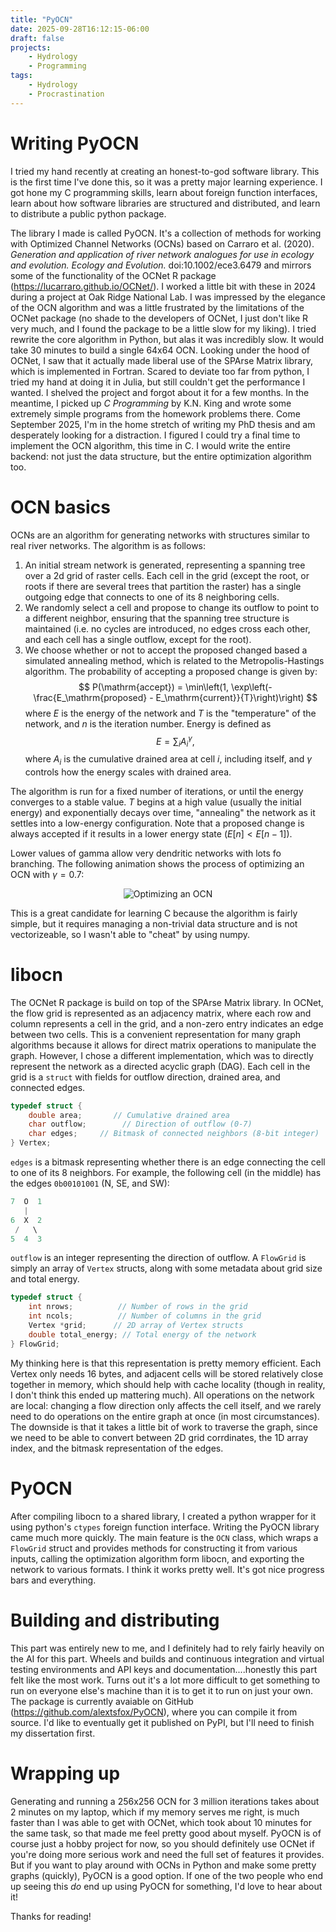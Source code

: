 ```yaml
---
title: "PyOCN"
date: 2025-09-28T16:12:15-06:00
draft: false
projects:
    - Hydrology
    - Programming
tags:
    - Hydrology
    - Procrastination
---
```


# Writing PyOCN
I tried my hand recently at creating an honest-to-god software library. This is the first time I've done this, so it was a pretty major learning experience. I got hone my C programming skills, learn about foreign function interfaces, learn about how software libraries are structured and distributed, and learn to distribute a public python package.

The library I made is called PyOCN. It's a collection of methods for working with Optimized Channel Networks (OCNs) based on Carraro et al. (2020). *Generation and application of river network analogues for use in ecology and evolution. Ecology and Evolution.* doi:10.1002/ece3.6479 and mirrors some of the functionality of the OCNet R package (https://lucarraro.github.io/OCNet/). I worked a little bit with these in 2024 during a project at Oak Ridge National Lab. I was impressed by the elegance of the OCN algorithm and was a little frustrated by the limitations of the OCNet package (no shade to the developers of OCNet, I just don't like R very much, and I found the package to be a little slow for my liking). I tried rewrite the core algorithm in Python, but alas it was incredibly slow. It would take 30 minutes to build a single 64x64 OCN. Looking under the hood of OCNet, I saw that it actually made liberal use of the SPArse Matrix library, which is implemented in Fortran. Scared to deviate too far from python, I tried my hand at doing it in Julia, but still couldn't get the performance I wanted. I shelved the project and forgot about it for a few months. In the meantime, I picked up *C Programming* by K.N. King and wrote some extremely simple programs from the homework problems there. Come September 2025, I'm in the home stretch of writing my PhD thesis and am desperately looking for a distraction. I figured I could try a final time to implement the OCN algorithm, this time in C. I would write the entire backend: not just the data structure, but the entire optimization algorithm too. 

# OCN basics
OCNs are an algorithm for generating networks with structures similar to real river networks. The algorithm is as follows:

1. An initial stream network is generated, representing a spanning tree over a 2d grid of raster cells. Each cell in the grid (except the root, or roots if there are several trees that partition the raster) has a single outgoing edge that connects to one of its 8 neighboring cells. 
2. We randomly select a cell and propose to change its outflow to point to a different neighbor, ensuring that the spanning tree structure is maintained (i.e. no cycles are introduced, no edges cross each other, and each cell has a single outflow, except for the root). 
3. We choose whether or not to accept the proposed changed based a simulated annealing method, which is related to the Metropolis-Hastings algorithm. The probability of accepting a proposed change is given by:
$$
P(\mathrm{accept}) = \min\left(1, \exp\left(-\frac{E_\mathrm{proposed} - E_\mathrm{current}}{T}\right)\right)
$$
where $E$ is the energy of the network and $T$ is the "temperature" of the network, and $n$ is the iteration number. Energy is defined as
$$
E = \sum_{i} A_i^\gamma,
$$
where $A_i$ is the cumulative drained area at cell $i$, including itself, and $\gamma$ controls how the energy scales with drained area. 

The algorithm is run for a fixed number of iterations, or until the energy converges to a stable value. $T$ begins at a high value (usually the initial energy) and exponentially decays over time, "annealing" the network as it settles into a low-energy configuration. Note that a proposed change is always accepted if it results in a lower energy state ($E[n] < E[n-1]$).

Lower values of gamma allow very dendritic networks with lots fo branching. The following animation shows the process of optimizing an OCN with $\gamma=0.7$:

<div align="center">
  <img src="generation.gif" alt="Optimizing an OCN">
</div>

This is a great candidate for learning C because the algorithm is fairly simple, but it requires managing a non-trivial data structure and is not vectorizeable, so I wasn't able to "cheat" by using numpy.

# libocn
The OCNet R package is build on top of the SPArse Matrix library. In OCNet, the flow grid is represented as an adjacency matrix, where each row and column represents a cell in the grid, and a non-zero entry indicates an edge between two cells. This is a convenient representation for many graph algorithms because it allows for direct matrix operations to manipulate the graph. However, I chose a different implementation, which was to directly represent the network as a directed acyclic graph (DAG). Each cell in the grid is a `struct` with fields for outflow direction, drained area, and connected edges. 
```c
typedef struct {
    double area;       // Cumulative drained area
    char outflow;        // Direction of outflow (0-7)
    char edges;     // Bitmask of connected neighbors (8-bit integer)
} Vertex;
```

`edges` is a bitmask representing whether there is an edge connecting the cell to one of its 8 neighbors. For example, the following cell (in the middle) has the edges `0b00101001` (N, SE, and SW):

```c
7  O  1
   |
6  X  2
 /   \
5  4  3
```

`outflow` is an integer representing the direction of outflow. A `FlowGrid` is simply an array of `Vertex` structs, along with some metadata about grid size and total energy.

```c
typedef struct {
    int nrows;          // Number of rows in the grid
    int ncols;          // Number of columns in the grid
    Vertex *grid;      // 2D array of Vertex structs
    double total_energy; // Total energy of the network
} FlowGrid;
```

My thinking here is that this representation is pretty memory efficient. Each Vertex only needs 16 bytes, and adjacent cells will be stored relatively close together in memory, which should help with cache locality (though in reality, I don't think this ended up mattering much). All operations on the network are local: changing a flow direction only affects the cell itself, and we rarely need to do operations on the entire graph at once (in most circumstances). The downside is that it takes a little bit of work to traverse the graph, since we need to be able to convert between 2D grid corrdinates, the 1D array index, and the bitmask representation of the edges. 

# PyOCN
After compiling libocn to a shared library, I created a python wrapper for it using python's `ctypes` foreign function interface. Writing the PyOCN library came much more quickly. The main feature is the `OCN` class, which wraps a `FlowGrid` struct and provides methods for constructing it from various inputs, calling the optimization algorithm form libocn, and exporting the network to various formats. I think it works pretty well. It's got nice progress bars and everything.


# Building and distributing
This part was entirely new to me, and I definitely had to rely fairly heavily on the AI for this part. Wheels and builds and continuous integration and virtual testing environments and API keys and documentation....honestly this part felt like the most work. Turns out it's a lot more difficult to get something to run on everyone else's machine than it is to get it to run on just your own. The package is currently avaiable on GitHub (https://github.com/alextsfox/PyOCN), where you can compile it from source. I'd like to eventually get it published on PyPI, but I'll need to finish my dissertation first.

# Wrapping up
Generating and running a 256x256 OCN for 3 million iterations takes about 2 minutes on my laptop, which if my memory serves me right, is much faster than I was able to get with OCNet, which took about 10 minutes for the same task, so that made me feel pretty good about myself. PyOCN is of course just a hobby project for now, so you should definitely use OCNet if you're doing more serious work and need the full set of features it provides. But if you want to play around with OCNs in Python and make some pretty graphs (quickly), PyOCN is a good option. If one of the two people who end up seeing this *do* end up using PyOCN for something, I'd love to hear about it! 

Thanks for reading!
